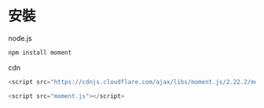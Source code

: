 # 安裝

node.js

```javascript
npm install moment
```

cdn

```javascript
<script src="https://cdnjs.cloudflare.com/ajax/libs/moment.js/2.22.2/moment.js"></script>
```

```javascript
<script src="moment.js"></script>
```


